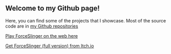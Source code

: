 ## Welcome to my Github page!

Here, you can find some of the projects that I showcase. Most of the source code are in [my Github repositories](https://github.com/marcolam2001/)

[Play ForceSlinger on the web here](https://lammarco.github.io/forceslinger/)

[Get ForceSlinger (full version) from Itch.io](https://lammarco.itch.io/forceslinger)
